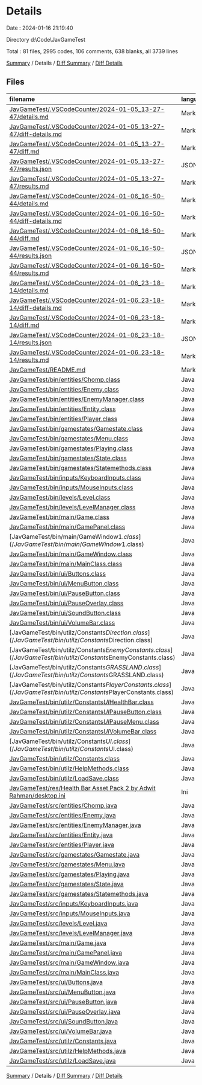 # Details

Date : 2024-01-16 21:19:40

Directory d:\\Code\\JavGameTest

Total : 81 files,  2995 codes, 106 comments, 638 blanks, all 3739 lines

[Summary](results.md) / Details / [Diff Summary](diff.md) / [Diff Details](diff-details.md)

## Files
| filename | language | code | comment | blank | total |
| :--- | :--- | ---: | ---: | ---: | ---: |
| [JavGameTest/.VSCodeCounter/2024-01-05_13-27-47/details.md](/JavGameTest/.VSCodeCounter/2024-01-05_13-27-47/details.md) | Markdown | 22 | 0 | 6 | 28 |
| [JavGameTest/.VSCodeCounter/2024-01-05_13-27-47/diff-details.md](/JavGameTest/.VSCodeCounter/2024-01-05_13-27-47/diff-details.md) | Markdown | 9 | 0 | 6 | 15 |
| [JavGameTest/.VSCodeCounter/2024-01-05_13-27-47/diff.md](/JavGameTest/.VSCodeCounter/2024-01-05_13-27-47/diff.md) | Markdown | 12 | 0 | 7 | 19 |
| [JavGameTest/.VSCodeCounter/2024-01-05_13-27-47/results.json](/JavGameTest/.VSCodeCounter/2024-01-05_13-27-47/results.json) | JSON | 1 | 0 | 0 | 1 |
| [JavGameTest/.VSCodeCounter/2024-01-05_13-27-47/results.md](/JavGameTest/.VSCodeCounter/2024-01-05_13-27-47/results.md) | Markdown | 22 | 0 | 7 | 29 |
| [JavGameTest/.VSCodeCounter/2024-01-06_16-50-44/details.md](/JavGameTest/.VSCodeCounter/2024-01-06_16-50-44/details.md) | Markdown | 44 | 0 | 6 | 50 |
| [JavGameTest/.VSCodeCounter/2024-01-06_16-50-44/diff-details.md](/JavGameTest/.VSCodeCounter/2024-01-06_16-50-44/diff-details.md) | Markdown | 40 | 0 | 6 | 46 |
| [JavGameTest/.VSCodeCounter/2024-01-06_16-50-44/diff.md](/JavGameTest/.VSCodeCounter/2024-01-06_16-50-44/diff.md) | Markdown | 30 | 0 | 7 | 37 |
| [JavGameTest/.VSCodeCounter/2024-01-06_16-50-44/results.json](/JavGameTest/.VSCodeCounter/2024-01-06_16-50-44/results.json) | JSON | 1 | 0 | 0 | 1 |
| [JavGameTest/.VSCodeCounter/2024-01-06_16-50-44/results.md](/JavGameTest/.VSCodeCounter/2024-01-06_16-50-44/results.md) | Markdown | 31 | 0 | 7 | 38 |
| [JavGameTest/.VSCodeCounter/2024-01-06_23-18-14/details.md](/JavGameTest/.VSCodeCounter/2024-01-06_23-18-14/details.md) | Markdown | 49 | 0 | 6 | 55 |
| [JavGameTest/.VSCodeCounter/2024-01-06_23-18-14/diff-details.md](/JavGameTest/.VSCodeCounter/2024-01-06_23-18-14/diff-details.md) | Markdown | 19 | 0 | 6 | 25 |
| [JavGameTest/.VSCodeCounter/2024-01-06_23-18-14/diff.md](/JavGameTest/.VSCodeCounter/2024-01-06_23-18-14/diff.md) | Markdown | 25 | 0 | 7 | 32 |
| [JavGameTest/.VSCodeCounter/2024-01-06_23-18-14/results.json](/JavGameTest/.VSCodeCounter/2024-01-06_23-18-14/results.json) | JSON | 1 | 0 | 0 | 1 |
| [JavGameTest/.VSCodeCounter/2024-01-06_23-18-14/results.md](/JavGameTest/.VSCodeCounter/2024-01-06_23-18-14/results.md) | Markdown | 32 | 0 | 7 | 39 |
| [JavGameTest/README.md](/JavGameTest/README.md) | Markdown | 1 | 0 | 0 | 1 |
| [JavGameTest/bin/entities/Chomp.class](/JavGameTest/bin/entities/Chomp.class) | Java | 27 | 0 | 0 | 27 |
| [JavGameTest/bin/entities/Enemy.class](/JavGameTest/bin/entities/Enemy.class) | Java | 35 | 0 | 0 | 35 |
| [JavGameTest/bin/entities/EnemyManager.class](/JavGameTest/bin/entities/EnemyManager.class) | Java | 34 | 0 | 0 | 34 |
| [JavGameTest/bin/entities/Entity.class](/JavGameTest/bin/entities/Entity.class) | Java | 21 | 0 | 1 | 22 |
| [JavGameTest/bin/entities/Player.class](/JavGameTest/bin/entities/Player.class) | Java | 56 | 51 | 2 | 109 |
| [JavGameTest/bin/gamestates/Gamestate.class](/JavGameTest/bin/gamestates/Gamestate.class) | Java | 11 | 0 | 0 | 11 |
| [JavGameTest/bin/gamestates/Menu.class](/JavGameTest/bin/gamestates/Menu.class) | Java | 51 | 0 | 1 | 52 |
| [JavGameTest/bin/gamestates/Playing.class](/JavGameTest/bin/gamestates/Playing.class) | Java | 64 | 0 | 2 | 66 |
| [JavGameTest/bin/gamestates/State.class](/JavGameTest/bin/gamestates/State.class) | Java | 16 | 0 | 0 | 16 |
| [JavGameTest/bin/gamestates/Statemethods.class](/JavGameTest/bin/gamestates/Statemethods.class) | Java | 10 | 0 | 0 | 10 |
| [JavGameTest/bin/inputs/KeyboardInputs.class](/JavGameTest/bin/inputs/KeyboardInputs.class) | Java | 31 | 0 | 1 | 32 |
| [JavGameTest/bin/inputs/MouseInputs.class](/JavGameTest/bin/inputs/MouseInputs.class) | Java | 32 | 0 | 0 | 32 |
| [JavGameTest/bin/levels/Level.class](/JavGameTest/bin/levels/Level.class) | Java | 13 | 0 | 0 | 13 |
| [JavGameTest/bin/levels/LevelManager.class](/JavGameTest/bin/levels/LevelManager.class) | Java | 20 | 0 | 0 | 20 |
| [JavGameTest/bin/main/Game.class](/JavGameTest/bin/main/Game.class) | Java | 60 | 0 | 1 | 61 |
| [JavGameTest/bin/main/GamePanel.class](/JavGameTest/bin/main/GamePanel.class) | Java | 19 | 0 | 0 | 19 |
| [JavGameTest/bin/main/GameWindow$1.class](/JavGameTest/bin/main/GameWindow$1.class) | Java | 14 | 0 | 1 | 15 |
| [JavGameTest/bin/main/GameWindow.class](/JavGameTest/bin/main/GameWindow.class) | Java | 26 | 0 | 0 | 26 |
| [JavGameTest/bin/main/MainClass.class](/JavGameTest/bin/main/MainClass.class) | Java | 8 | 0 | 0 | 8 |
| [JavGameTest/bin/ui/Buttons.class](/JavGameTest/bin/ui/Buttons.class) | Java | 18 | 0 | 0 | 18 |
| [JavGameTest/bin/ui/MenuButton.class](/JavGameTest/bin/ui/MenuButton.class) | Java | 26 | 0 | 0 | 26 |
| [JavGameTest/bin/ui/PauseButton.class](/JavGameTest/bin/ui/PauseButton.class) | Java | 23 | 0 | 0 | 23 |
| [JavGameTest/bin/ui/PauseOverlay.class](/JavGameTest/bin/ui/PauseOverlay.class) | Java | 61 | 1 | 0 | 62 |
| [JavGameTest/bin/ui/SoundButton.class](/JavGameTest/bin/ui/SoundButton.class) | Java | 20 | 0 | 0 | 20 |
| [JavGameTest/bin/ui/VolumeBar.class](/JavGameTest/bin/ui/VolumeBar.class) | Java | 15 | 0 | 0 | 15 |
| [JavGameTest/bin/utilz/Constants$Direction.class](/JavGameTest/bin/utilz/Constants$Direction.class) | Java | 7 | 0 | 0 | 7 |
| [JavGameTest/bin/utilz/Constants$EnemyConstants.class](/JavGameTest/bin/utilz/Constants$EnemyConstants.class) | Java | 9 | 0 | 0 | 9 |
| [JavGameTest/bin/utilz/Constants$GRASSLAND.class](/JavGameTest/bin/utilz/Constants$GRASSLAND.class) | Java | 7 | 0 | 0 | 7 |
| [JavGameTest/bin/utilz/Constants$PlayerConstants.class](/JavGameTest/bin/utilz/Constants$PlayerConstants.class) | Java | 14 | 0 | 0 | 14 |
| [JavGameTest/bin/utilz/Constants$UI$HealthBar.class](/JavGameTest/bin/utilz/Constants$UI$HealthBar.class) | Java | 7 | 0 | 0 | 7 |
| [JavGameTest/bin/utilz/Constants$UI$PauseButton.class](/JavGameTest/bin/utilz/Constants$UI$PauseButton.class) | Java | 7 | 0 | 0 | 7 |
| [JavGameTest/bin/utilz/Constants$UI$PauseMenu.class](/JavGameTest/bin/utilz/Constants$UI$PauseMenu.class) | Java | 7 | 0 | 0 | 7 |
| [JavGameTest/bin/utilz/Constants$UI$VolumeBar.class](/JavGameTest/bin/utilz/Constants$UI$VolumeBar.class) | Java | 6 | 0 | 0 | 6 |
| [JavGameTest/bin/utilz/Constants$UI.class](/JavGameTest/bin/utilz/Constants$UI.class) | Java | 7 | 0 | 0 | 7 |
| [JavGameTest/bin/utilz/Constants.class](/JavGameTest/bin/utilz/Constants.class) | Java | 5 | 0 | 0 | 5 |
| [JavGameTest/bin/utilz/HelpMethods.class](/JavGameTest/bin/utilz/HelpMethods.class) | Java | 35 | 0 | 0 | 35 |
| [JavGameTest/bin/utilz/LoadSave.class](/JavGameTest/bin/utilz/LoadSave.class) | Java | 28 | 0 | 0 | 28 |
| [JavGameTest/res/Health Bar Asset Pack 2 by Adwit Rahman/desktop.ini](/JavGameTest/res/Health%20Bar%20Asset%20Pack%202%20by%20Adwit%20Rahman/desktop.ini) | Ini | 2 | 0 | 1 | 3 |
| [JavGameTest/src/entities/Chomp.java](/JavGameTest/src/entities/Chomp.java) | Java | 43 | 0 | 10 | 53 |
| [JavGameTest/src/entities/Enemy.java](/JavGameTest/src/entities/Enemy.java) | Java | 113 | 0 | 25 | 138 |
| [JavGameTest/src/entities/EnemyManager.java](/JavGameTest/src/entities/EnemyManager.java) | Java | 52 | 1 | 16 | 69 |
| [JavGameTest/src/entities/Entity.java](/JavGameTest/src/entities/Entity.java) | Java | 30 | 4 | 11 | 45 |
| [JavGameTest/src/entities/Player.java](/JavGameTest/src/entities/Player.java) | Java | 235 | 10 | 54 | 299 |
| [JavGameTest/src/gamestates/Gamestate.java](/JavGameTest/src/gamestates/Gamestate.java) | Java | 5 | 0 | 6 | 11 |
| [JavGameTest/src/gamestates/Menu.java](/JavGameTest/src/gamestates/Menu.java) | Java | 93 | 0 | 33 | 126 |
| [JavGameTest/src/gamestates/Playing.java](/JavGameTest/src/gamestates/Playing.java) | Java | 178 | 0 | 43 | 221 |
| [JavGameTest/src/gamestates/State.java](/JavGameTest/src/gamestates/State.java) | Java | 16 | 0 | 12 | 28 |
| [JavGameTest/src/gamestates/Statemethods.java](/JavGameTest/src/gamestates/Statemethods.java) | Java | 14 | 0 | 11 | 25 |
| [JavGameTest/src/inputs/KeyboardInputs.java](/JavGameTest/src/inputs/KeyboardInputs.java) | Java | 43 | 1 | 11 | 55 |
| [JavGameTest/src/inputs/MouseInputs.java](/JavGameTest/src/inputs/MouseInputs.java) | Java | 70 | 4 | 19 | 93 |
| [JavGameTest/src/levels/Level.java](/JavGameTest/src/levels/Level.java) | Java | 13 | 0 | 7 | 20 |
| [JavGameTest/src/levels/LevelManager.java](/JavGameTest/src/levels/LevelManager.java) | Java | 37 | 1 | 14 | 52 |
| [JavGameTest/src/main/Game.java](/JavGameTest/src/main/Game.java) | Java | 107 | 5 | 44 | 156 |
| [JavGameTest/src/main/GamePanel.java](/JavGameTest/src/main/GamePanel.java) | Java | 35 | 1 | 20 | 56 |
| [JavGameTest/src/main/GameWindow.java](/JavGameTest/src/main/GameWindow.java) | Java | 25 | 0 | 13 | 38 |
| [JavGameTest/src/main/MainClass.java](/JavGameTest/src/main/MainClass.java) | Java | 6 | 0 | 4 | 10 |
| [JavGameTest/src/ui/Buttons.java](/JavGameTest/src/ui/Buttons.java) | Java | 49 | 0 | 23 | 72 |
| [JavGameTest/src/ui/MenuButton.java](/JavGameTest/src/ui/MenuButton.java) | Java | 61 | 0 | 15 | 76 |
| [JavGameTest/src/ui/PauseButton.java](/JavGameTest/src/ui/PauseButton.java) | Java | 59 | 0 | 22 | 81 |
| [JavGameTest/src/ui/PauseOverlay.java](/JavGameTest/src/ui/PauseOverlay.java) | Java | 132 | 4 | 41 | 177 |
| [JavGameTest/src/ui/SoundButton.java](/JavGameTest/src/ui/SoundButton.java) | Java | 60 | 2 | 21 | 83 |
| [JavGameTest/src/ui/VolumeBar.java](/JavGameTest/src/ui/VolumeBar.java) | Java | 51 | 0 | 17 | 68 |
| [JavGameTest/src/utilz/Constants.java](/JavGameTest/src/utilz/Constants.java) | Java | 126 | 0 | 21 | 147 |
| [JavGameTest/src/utilz/HelpMethods.java](/JavGameTest/src/utilz/HelpMethods.java) | Java | 86 | 17 | 22 | 125 |
| [JavGameTest/src/utilz/LoadSave.java](/JavGameTest/src/utilz/LoadSave.java) | Java | 65 | 4 | 15 | 84 |

[Summary](results.md) / Details / [Diff Summary](diff.md) / [Diff Details](diff-details.md)